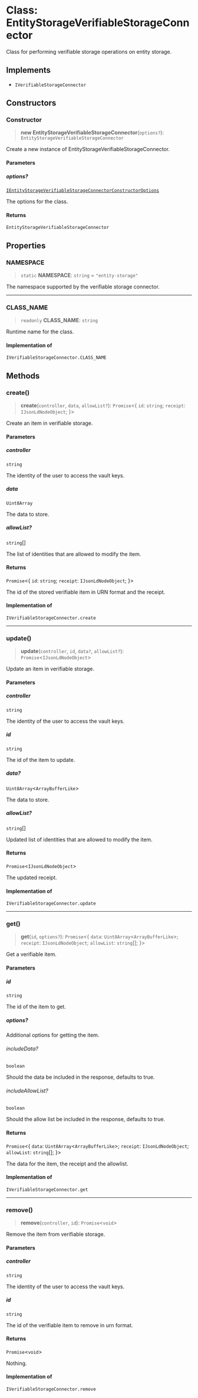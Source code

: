 # Class: EntityStorageVerifiableStorageConnector

Class for performing verifiable storage operations on entity storage.

## Implements

- `IVerifiableStorageConnector`

## Constructors

### Constructor

> **new EntityStorageVerifiableStorageConnector**(`options?`): `EntityStorageVerifiableStorageConnector`

Create a new instance of EntityStorageVerifiableStorageConnector.

#### Parameters

##### options?

[`IEntityStorageVerifiableStorageConnectorConstructorOptions`](../interfaces/IEntityStorageVerifiableStorageConnectorConstructorOptions.md)

The options for the class.

#### Returns

`EntityStorageVerifiableStorageConnector`

## Properties

### NAMESPACE

> `static` **NAMESPACE**: `string` = `"entity-storage"`

The namespace supported by the verifiable storage connector.

***

### CLASS\_NAME

> `readonly` **CLASS\_NAME**: `string`

Runtime name for the class.

#### Implementation of

`IVerifiableStorageConnector.CLASS_NAME`

## Methods

### create()

> **create**(`controller`, `data`, `allowList?`): `Promise`\<\{ `id`: `string`; `receipt`: `IJsonLdNodeObject`; \}\>

Create an item in verifiable storage.

#### Parameters

##### controller

`string`

The identity of the user to access the vault keys.

##### data

`Uint8Array`

The data to store.

##### allowList?

`string`[]

The list of identities that are allowed to modify the item.

#### Returns

`Promise`\<\{ `id`: `string`; `receipt`: `IJsonLdNodeObject`; \}\>

The id of the stored verifiable item in URN format and the receipt.

#### Implementation of

`IVerifiableStorageConnector.create`

***

### update()

> **update**(`controller`, `id`, `data?`, `allowList?`): `Promise`\<`IJsonLdNodeObject`\>

Update an item in verifiable storage.

#### Parameters

##### controller

`string`

The identity of the user to access the vault keys.

##### id

`string`

The id of the item to update.

##### data?

`Uint8Array`\<`ArrayBufferLike`\>

The data to store.

##### allowList?

`string`[]

Updated list of identities that are allowed to modify the item.

#### Returns

`Promise`\<`IJsonLdNodeObject`\>

The updated receipt.

#### Implementation of

`IVerifiableStorageConnector.update`

***

### get()

> **get**(`id`, `options?`): `Promise`\<\{ `data`: `Uint8Array`\<`ArrayBufferLike`\>; `receipt`: `IJsonLdNodeObject`; `allowList`: `string`[]; \}\>

Get a verifiable item.

#### Parameters

##### id

`string`

The id of the item to get.

##### options?

Additional options for getting the item.

###### includeData?

`boolean`

Should the data be included in the response, defaults to true.

###### includeAllowList?

`boolean`

Should the allow list be included in the response, defaults to true.

#### Returns

`Promise`\<\{ `data`: `Uint8Array`\<`ArrayBufferLike`\>; `receipt`: `IJsonLdNodeObject`; `allowList`: `string`[]; \}\>

The data for the item, the receipt and the allowlist.

#### Implementation of

`IVerifiableStorageConnector.get`

***

### remove()

> **remove**(`controller`, `id`): `Promise`\<`void`\>

Remove the item from verifiable storage.

#### Parameters

##### controller

`string`

The identity of the user to access the vault keys.

##### id

`string`

The id of the verifiable item to remove in urn format.

#### Returns

`Promise`\<`void`\>

Nothing.

#### Implementation of

`IVerifiableStorageConnector.remove`
